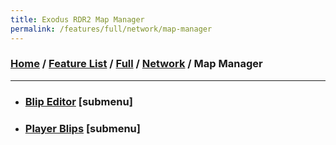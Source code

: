 ```yaml
---
title: Exodus RDR2 Map Manager
permalink: /features/full/network/map-manager
---
```

### [Home](/) / [Feature List](/features) / [Full](/features/full) / [Network](/features/full/network) / Map Manager
---
- ### [Blip Editor](map-manager/blip-editor) [submenu]
- ### [Player Blips](map-manager/player-blips) [submenu]
